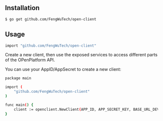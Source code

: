 ## Installation

```bash
$ go get github.com/FengWuTech/open-client
```

## Usage
```bash
import "github.com/FengWuTech/open-client"
```
Create a new client, then use the exposed services to access different parts of the OPenPlatform API.

You can use your AppID/AppSecret to create a new client:
```bash
package main

import (
    "github.com/FengWuTech/open-client"
)

func main() {
    client := openclient.NewClient(APP_ID, APP_SECRET_KEY, BASE_URL_DEV)
}
```